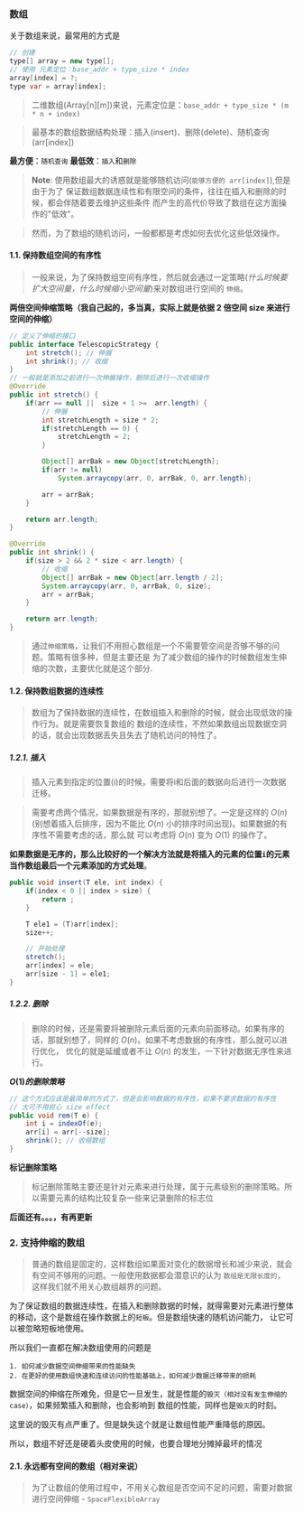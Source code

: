 ### 数组

关于数组来说，最常用的方式是

```java
// 创建
type[] array = new type[];
// 使用 元素定位：base_addr + type_size * index
array[index] = ?;
type var = array[index];
```

> 二维数组(Array[n][m])来说，元素定位是：`base_addr + type_size * (m * n + index)`

> 最基本的数组数据结构处理：插入(insert)、删除(delete)、随机查询(arr[index])

**最方便**：`随机查询`
**最低效**：`插入`和`删除`

> **Note**: 使用数组最大的诱惑就是能够随机访问(`能够方便的 arr[index]`),但是由于为了
> 保证数组数据连续性和有限空间的条件，往往在插入和删除的时候，都会伴随着要去维护这些条件
> 而产生的高代价导致了数组在这方面操作的"低效"。

> 然而，为了数组的随机访问，一般都都是考虑如何去优化这些低效操作。


#### 1.1. 保持数组空间的有序性

> 一般来说，为了保持数组空间有序性，然后就会通过一定策略(*什么时候要扩大空间量，什么时候缩小空间量*)来对数组进行空间的 `伸缩`。

**两倍空间伸缩策略（我自己起的，多当真，实际上就是依据 2 倍空间 size 来进行空间的伸缩）**

```java
// 定义了伸缩的接口
public interface TelescopicStrategy {
    int stretch(); // 伸展
    int shrink(); // 收缩
}
// 一般就是添加之前进行一次伸展操作，删除后进行一次收缩操作
@Override
public int stretch() {
    if(arr == null ||  size + 1 >=  arr.length) {
        // 伸展
        int stretchLength = size * 2;
        if(stretchLength == 0) {
            stretchLength = 2;
        }

        Object[] arrBak = new Object[stretchLength];
        if(arr != null)
            System.arraycopy(arr, 0, arrBak, 0, arr.length);

        arr = arrBak;
    }

    return arr.length;
}

@Override
public int shrink() {
    if(size > 2 && 2 * size < arr.length) {
        // 收缩
        Object[] arrBak = new Object[arr.length / 2];
        System.arraycopy(arr, 0, arrBak, 0, size);
        arr = arrBak;
    }

    return arr.length;
}
```

> 通过`伸缩策略`，让我们不用担心数组是一个不需要管空间是否够不够的问题。策略有很多种，但是主要还是
> 为了减少数组的操作的时候数组发生伸缩的次数，主要优化就是这个部分.


#### 1.2. 保持数组数据的连续性

> 数组为了保持数据的连续性，在数组插入和删除的时候，就会出现低效的操作行为。就是需要恢复数组的
> 数组的连续性，不然如果数组出现数据空洞的话，就会出现数据丢失且失去了随机访问的特性了。

##### 1.2.1. 插入

> 插入元素到指定的位置(i)的时候，需要将i和后面的数据向后进行一次数据迁移。

> 需要考虑两个情况，如果数据是有序的，那就别想了。一定是这样的 $O(n)$(别想着插入后排序，因为不能比 $O(n)$ 小的排序时间出现)。如果数据的有序性不需要考虑的话，那么就
> 可以考虑将 $O(n)$ 变为 $O(1)$ 的操作了。

**如果数据是无序的，那么比较好的一个解决方法就是将插入的元素的位置`i`的元素当作数组最后一个元素添加的方式处理**。

```java
public void insert(T ele, int index) {
    if(index < 0 || index > size) {
        return ;
    }

    T ele1 = (T)arr[index];
    size++;

    // 开始处理
    stretch();
    arr[index] = ele;
    arr[size - 1] = ele1;
}
```

##### 1.2.2. 删除

> 删除的时候，还是需要将被删除元素后面的元素向前面移动。如果有序的话，那就别想了，同样的 $O(n)$。如果不考虑数据的有序性，那么就可以进行优化，
> 优化的就是延缓或者不让 $O(n)$ 的发生，一下针对数据无序性来进行。

**$O(1) 的删除策略$**
```java
// 这个方式应该是最简单的方式了，但是会影响数据的有序性，如果不要求数据的有序性
// 大可不用担心 size effect
public void rem(T e) {
    int i = indexOf(e);
    arr[i] = arr[--size];
    shrink(); // 收缩数组
}
```

**标记删除策略**

> 标记删除策略主要还是针对元素来进行处理，属于元素级别的删除策略。所以需要元素的结构比较复杂一些来记录删除的标志位

**后面还有。。。，有再更新**


### 2. 支持伸缩的数组

>   普通的数组是固定的，这样数组如果面对变化的数据增长和减少来说，就会有空间不够用的问题。一般使用数据都会潜意识的认为 `数组是无限长度的`，
> 这样我们就不用关心数组越界的问题。

为了保证数组的数据连续性，在插入和删除数据的时候，就得需要对元素进行整体的移动，这个是数组在操作数据上的`短板`。但是数组快速的随机访问能力，
让它可以被忽略短板地使用。

所以我们一直都在解决数组使用的问题是

    1. 如何减少数据空间伸缩带来的性能缺失
    2. 在更好的使用数组快速和连续访问的性能基础上，如何减少数据迁移带来的损耗

数据空间的伸缩在所难免，但是它一旦发生，就是性能的`毁灭（相对没有发生伸缩的case）`，如果频繁插入和删除，也会影响到
数组的性能，同样也是`毁灭`的时刻。

这里说的毁灭有点严重了。但是缺失这个就是让数组性能严重降低的原因。

所以，数组不好还是硬着头皮使用的时候，也要合理地分摊掉最坏的情况

#### 2.1. 永远都有空间的数组（相对来说）

> 为了让数组的使用过程中，不用关心数组是否空间不足的问题，需要对数据进行空间伸缩 - `SpaceFlexibleArray`


